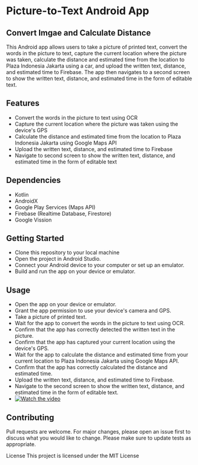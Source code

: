 # Picture-to-Text Android App
## Convert Imgae and Calculate Distance


This Android app allows users to take a picture of printed text, convert the words in the picture to text, capture the current location where the picture was taken, calculate the distance and estimated time from the location to Plaza Indonesia Jakarta using a car, and upload the written text, distance, and estimated time to Firebase. The app then navigates to a second screen to show the written text, distance, and estimated time in the form of editable text.


## Features


- Convert the words in the picture to text using OCR
- Capture the current location where the picture was taken using the device's GPS
- Calculate the distance and estimated time from the location to Plaza Indonesia Jakarta using Google Maps API
- Upload the written text, distance, and estimated time to Firebase
- Navigate to second screen to show the written text, distance, and estimated time in the form of editable text


## Dependencies
- Kotlin
- AndroidX
- Google Play Services (Maps API)
- Firebase (Realtime Database, Firestore)
- Google Vission

## Getting Started
- Clone this repository to your local machine
- Open the project in Android Studio.
- Connect your Android device to your computer or set up an emulator.
- Build and run the app on your device or emulator.


## Usage
- Open the app on your device or emulator.
- Grant the app permission to use your device's camera and GPS.
- Take a picture of printed text.
- Wait for the app to convert the words in the picture to text using OCR.
- Confirm that the app has correctly detected the written text in the picture.
- Confirm that the app has captured your current location using the device's GPS.
- Wait for the app to calculate the distance and estimated time from your current location to Plaza Indonesia Jakarta using Google Maps API.
- Confirm that the app has correctly calculated the distance and estimated time.
- Upload the written text, distance, and estimated time to Firebase.
- Navigate to the second screen to show the written text, distance, and estimated time in the form of editable text.
- [![Watch the video](https://img.inews.co.id/media/822/files/inews_new/2021/07/15/cara_membuat_thumbnail_youtube_unik_dan_menarik.jpg)](https://github.com/rizalrohmanabdul/PicturetoTextAndroidApp/blob/main/demo/WhatsApp%20Video%202023-02-17%20at%2012.13.53.gif?raw=true)


## Contributing
Pull requests are welcome. For major changes, please open an issue first to discuss what you would like to change.
Please make sure to update tests as appropriate.

License
This project is licensed under the MIT License
